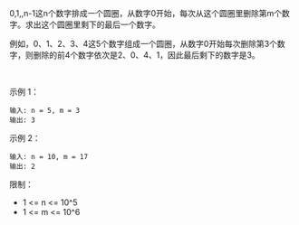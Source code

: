 0,1,,n-1这n个数字排成一个圆圈，从数字0开始，每次从这个圆圈里删除第m个数字。求出这个圆圈里剩下的最后一个数字。

例如，0、1、2、3、4这5个数字组成一个圆圈，从数字0开始每次删除第3个数字，则删除的前4个数字依次是2、0、4、1，因此最后剩下的数字是3。

 

示例 1：

    输入: n = 5, m = 3
    输出: 3
示例 2：

    输入: n = 10, m = 17
    输出: 2


限制：

* 1 <= n <= 10^5
* 1 <= m <= 10^6
